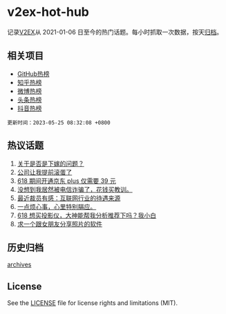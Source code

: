 # v2ex-hot-hub

 记录[V2EX](https://www.v2ex.com/)从 2021-01-06 日至今的热门话题。每小时抓取一次数据，按天[归档](archives)。
 
 ## 相关项目

- [GitHub热榜](https://github.com/snaildev/github-hot-hub)
- [知乎热榜](https://github.com/snaildev/zhihu-hot-hub)
- [微博热榜](https://github.com/snaildev/weibo-hot-hub)
- [头条热榜](https://github.com/snaildev/toutiao-hot-hub)
- [抖音热榜](https://github.com/snaildev/douyin-hot-hub)


 `更新时间：2023-05-25 08:32:08 +0800`

## 热议话题

1. [关于是否是下嫁的问题？](https://www.v2ex.com/t/942489)
1. [公司让我提前滚蛋了](https://www.v2ex.com/t/942502)
1. [618 期间开通京东 plus 仅需要 39 元](https://www.v2ex.com/t/942454)
1. [没想到我居然被电信诈骗了，花钱买教训。](https://www.v2ex.com/t/942642)
1. [最近裁员有感：互联网行业的待遇来源](https://www.v2ex.com/t/942555)
1. [一点烦心事，心里特别膈应。](https://www.v2ex.com/t/942472)
1. [618 想买投影仪，大神能帮我分析推荐下吗？我小白](https://www.v2ex.com/t/942482)
1. [求一个跟女朋友分享照片的软件](https://www.v2ex.com/t/942572)

## 历史归档

[archives](archives)

## License

See the [LICENSE](LICENSE) file for license rights and limitations (MIT).

